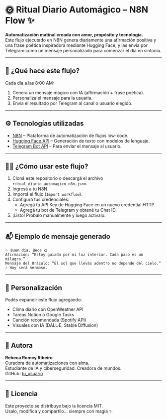 # 🌞 Ritual Diario Automágico – N8N Flow ✨

**Automatización matinal creada con amor, propósito y tecnología.**  
Este flujo ejecutado en N8N genera diariamente una afirmación positiva y una frase poética inspiradora mediante Hugging Face, y las envía por Telegram como un mensaje personalizado para comenzar el día en sintonía.

---

## 🔮 ¿Qué hace este flujo?

Cada día a las 8:00 AM:

1. Genera un mensaje mágico con IA (affirmación + frase poética).
2. Personaliza el mensaje para la usuaria.
3. Envía el resultado por Telegram al canal o usuario elegido.

---

## ⚙️ Tecnologías utilizadas

- [N8N](https://n8n.io/) – Plataforma de automatización de flujos low-code.
- [Hugging Face API](https://huggingface.co/inference-api) – Generación de texto con modelos de lenguaje.
- [Telegram Bot API](https://core.telegram.org/bots/api) – Para enviar el mensaje al usuario.

---

## 🧙‍♀️ ¿Cómo usar este flujo?

1. Cloná este repositorio o descargá el archivo `ritual_diario_automagico_n8n.json`.
2. Ingresá a tu N8N.
3. Importá el flujo (`Import workflow`).
4. Configurá tus credenciales:
   - Agregá tu API Key de Hugging Face en un nuevo credential HTTP.
   - Agregá tu bot de Telegram y obtené tu Chat ID.
5. ¡Listo! Probalo manualmente y luego activalo.

---

## 📬 Ejemplo de mensaje generado

```
✨ Buen día, Beca 🌞  
Afirmación: “Estoy guiada por mi luz interior. Cada paso es un milagro.”  
Mensaje del Oráculo: “El sol que llevás adentro no depende del cielo.”  
🎶 Hoy será hermoso.
```

---

## 🌈 Personalización

Podés expandir este flujo agregando:
- Clima diario con OpenWeather API
- Tareas Notion o Google Tasks
- Canción recomendada (Spotify API)
- Visuales con IA (DALL·E, Stable Diffusion)

---

## 💜 Autora

**Rebeca Romcy Ribeiro**  
Curadora de automatizaciones con alma.  
Estudiante de IA y ciberseguridad. Creadora de mundos.  
GitHub: [tu_usuario](https://github.com/newtubes)

---

## 🌟 Licencia

Este proyecto se distribuye bajo la licencia MIT.  
Usalo, modificá y compartilo… siempre con magia ✨
